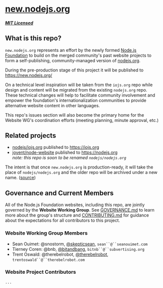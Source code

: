 # [new.nodejs.org](https://new.nodejs.org/)

##### [MIT Licensed](LICENSE)

## What is this repo?

`new.nodejs.org` represents an effort by the newly formed [Node.js Foundation](https://nodejs.org/foundation/) to build on the merged community's past website projects to form a self-publishing, community-managed version of [nodejs.org](https://nodejs.org).

During the pre-production stage of this project it will be published to https://new.nodejs.org/

On a technical level inspiration will be taken from the `iojs.org` repo while design and content will be migrated from the existing `nodejs.org` repo. These technical changes will help to facilitate community involvement and empower the foundation's internationalization communities to provide alternative website content in other languages.

This repo's issues section will also become the primary home for the Website WG's coordination efforts (meeting planning, minute approval, etc.)

## Related projects

- [nodejs/iojs.org](https://github.com/nodejs/iojs.org) published to https://iojs.org
- [joyent/node-website](https://github.com/joyent/node-website) published to https://nodejs.org<br>
  _note: this repo is soon to be renamed `nodejs/nodejs.org`_

The intent is that once `new.nodejs.org` is production-ready, it will take the place of `nodejs/nodejs.org` and the older repo will be archived under a new name. ([source](https://github.com/nodejs/iojs.org/issues/382#issuecomment-113237898))

## Governance and Current Members

All of the Node.js Foundation websites, including this repo, are jointly governed by the **Website Working Group**. See [GOVERNANCE.md](./GOVERNANCE.md) to learn more about the group's structure and [CONTRIBUTING.md](./CONTRIBUTING.md) for guidance about the expectations for all contributors to this project.

### Website Working Group Members

- Sean Ouimet: @snostorm, [@skepticsean](http://twitter.com/skepticsean), `sean``@``seanouimet.com`
- Tierney Coren: @bnb, [@bitandbang](http://twitter.com/bitandbang), `bitnb``@``subvertising.org`
- Trent Oswald: @therebelrobot, [@therebelrobot](http://twitter.com/therebelrobot), `trentoswald``@``therebelrobot.com`

### Website Project Contributors

`...`
